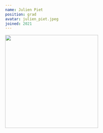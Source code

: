 ```yaml
---
name: Julien Piet
position: grad
avatar: julien_piet.jpeg
joined: 2021
---
```


<img width="300" src="{{site.baseurl}}/images/people/{{page.avatar}}">

